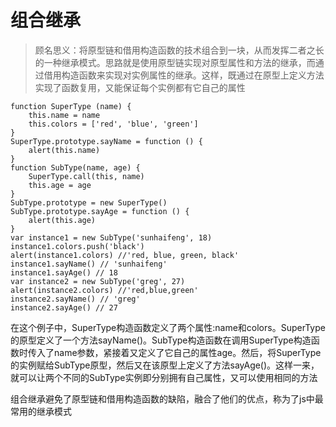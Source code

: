 # 组合继承
> 顾名思义：将原型链和借用构造函数的技术组合到一块，从而发挥二者之长的一种继承模式。思路就是使用原型链实现对原型属性和方法的继承，而通过借用构造函数来实现对实例属性的继承。这样，既通过在原型上定义方法实现了函数复用，又能保证每个实例都有它自己的属性

```
function SuperType (name) {
    this.name = name
    this.colors = ['red', 'blue', 'green']
}
SuperType.prototype.sayName = function () {
    alert(this.name)
}
function SubType(name, age) {
    SuperType.call(this, name)
    this.age = age
}
SubType.prototype = new SuperType()
SubType.prototype.sayAge = function () {
    alert(this.age)
}
var instance1 = new SubType('sunhaifeng', 18)
instance1.colors.push('black')
alert(instance1.colors) //'red, blue, green, black'
instance1.sayName() // 'sunhaifeng'
instance1.sayAge() // 18
var instance2 = new SubType('greg', 27)
alert(instance2.colors) //'red,blue,green'
instance2.sayName() // 'greg'
instance2.sayAge() // 27
```
在这个例子中，SuperType构造函数定义了两个属性:name和colors。SuperType的原型定义了一个方法sayName()。SubType构造函数在调用SuperType构造函数时传入了name参数，紧接着又定义了它自己的属性age。然后，将SuperType的实例赋给SubType原型，然后又在该原型上定义了方法sayAge()。这样一来，就可以让两个不同的SubType实例即分别拥有自己属性，又可以使用相同的方法

组合继承避免了原型链和借用构造函数的缺陷，融合了他们的优点，称为了js中最常用的继承模式